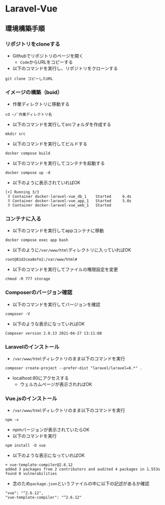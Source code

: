 # Laravel-Vue

## 環境構築手順

### リポジトリをcloneする
* Githubでリポジトリのページを開く
    * `Code`からURLをコピーする
* 以下のコマンドを実行し、リポジトリをクローンする
```
git clone コピーしたURL
```

### イメージの構築（buid）
* 作業ディレクトリに移動する
 ```
 cd ~/`作業ディレクトリ名
 ```
* 以下のコマンドを実行してsrcフォルダを作成する
```
mkdir src
```
* 以下のコマンドを実行してビルドする
```
docker compose build
```
* 以下のコマンドを実行してコンテナを起動する
```
docker compose up -d
```
* 以下のように表示されていればOK
```
[+] Running 3/3
 ⠿ Container docker-laravel-vue_db_1    Started     6.4s
 ⠿ Container docker-laravel-vue_app_1   Started     5.0s
 ⠿ Container docker-laravel-vue_web_1   Started
```

### コンテナに入る
* 以下のコマンドを実行してappコンテナに移動
```
docker compose exec app bash
```
* 以下のように`/var/www/html`ディレクトリに入っていればOK
```
root@81d2cea8efe2:/var/www/html#
```
* 以下のコマンドを実行してファイルの権限設定を変更
```
chmod -R 777 storage
```

### Composerのバージョン確認

* 以下のコマンドを実行してバージョンを確認
```
composer -V
```
* 以下のような表示になっていればOK
```
Composer version 2.0.13 2021-04-27 13:11:08
```

### Laravelのインストール
* `/var/www/html`ディレクトリのまま以下のコマンドを実行
```
composer create-project --prefer-dist "laravel/laravel=8.*" .
```
* localhost:80にアクセスする
    * ウェルカムページが表示されればOK

### Vue.jsのインストール
* `/var/www/html`ディレクトリのまま以下のコマンドを実行
```
npm -v
```
* npmバージョンが表示されていたらOK
* 以下のコマンドを実行
```
npm install -D vue
```
* 以下のような表示になっていればOK
```
+ vue-template-compiler@2.6.12
added 3 packages from 2 contributors and audited 4 packages in 1.553s
found 0 vulnerabilities
```
* 念のため`package.json`というファイルの中に以下の記述があるか確認
```
"vue": "^2.6.12",
"vue-template-compiler": "^2.6.12"
```
